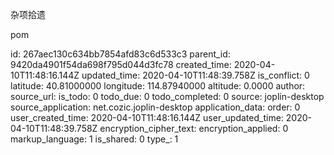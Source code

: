 杂项拾遗

pom


id: 267aec130c634bb7854afd83c6d533c3
parent_id: 9420da4901f54da698f795d044d3fc78
created_time: 2020-04-10T11:48:16.144Z
updated_time: 2020-04-10T11:48:39.758Z
is_conflict: 0
latitude: 40.81000000
longitude: 114.87940000
altitude: 0.0000
author: 
source_url: 
is_todo: 0
todo_due: 0
todo_completed: 0
source: joplin-desktop
source_application: net.cozic.joplin-desktop
application_data: 
order: 0
user_created_time: 2020-04-10T11:48:16.144Z
user_updated_time: 2020-04-10T11:48:39.758Z
encryption_cipher_text: 
encryption_applied: 0
markup_language: 1
is_shared: 0
type_: 1